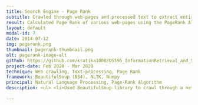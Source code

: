 ```yaml
---
title: Search Engine - Page Rank
subtitle: Crawled through web-pages and processed text to extract entire web network
result: Calculated Page Rank of various web-pages using the PageRank Algorithm
layout: default
modal-id: 7
date: 2014-07-12
img: pagerank.png
thumbnail: pagerank-thumbnail.png
alt: pagerank-image-alt
github: https://github.com/kratika1008/DS595_InformationRetrieval_and_SocialWeb/tree/main/Homework/Homework_3
project-date: Feb 2020 - Mar 2020
technique: Web crawling, Text-processing, Page Rank
framework: BeautifulSoup (BS4), NLTK, Numpy
principal: Natural Language Processing, Page-Rank Algorithm
description: <ul> <li>Used BeautifulSoup library to crawl through a network of webpages</li> <li>Calculated Page Rank of various web-pages using the Page Rank Algorithm</li> <li>For a search query, relevant web-pages are suggested based on their page rank</li> </ul> <br>

---
```


